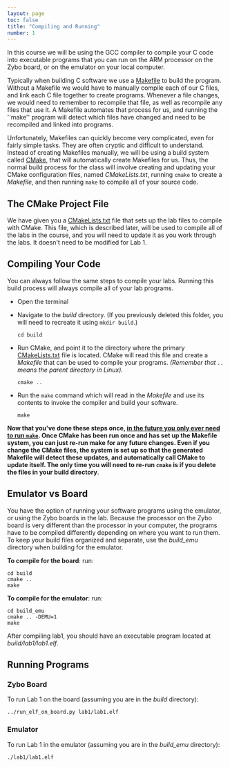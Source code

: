 ```yaml
---
layout: page
toc: false
title: "Compiling and Running"
number: 1
---
```



In this course we will be using the GCC compiler to compile your C code into executable programs that you can run on the ARM processor on the Zybo board, or on the emulator on your local computer.

Typically when building C software we use a [Makefile](https://en.wikipedia.org/wiki/Makefile) to build the program.  
Without a Makefile we would have to manually compile each of our C files, and link each C file together to create programs.  Whenever a file changes, we would need to remember to recompile that file, as well as recompile any files that use it.  A Makefile automates that process for us, and running the ''make'' program will detect which files have changed and need to be recompiled and linked into programs.

Unfortunately, Makefiles can quickly become very complicated, even for fairly simple tasks.  They are often cryptic and difficult to understand.  Instead of creating Makefiles manually, we will be using a build system called [CMake](https://cmake.org), that will automatically create Makefiles for us.  Thus, the normal build process for the class will involve creating and updating your CMake configuration files, named *CMakeLists.txt*, running `cmake` to create a *Makefile*, and then running `make` to compile all of your source code.

## The CMake Project File 

We have given you a [CMakeLists.txt](https://github.com/byu-cpe/ecen330_student/blob/master/CMakeLists.txt) file that sets up the lab files to compile with CMake.  This file, which is described later, will be used to compile all of the labs in the course, and you will need to update it as you work through the labs.  It doesn't need to be modified for Lab 1.

## Compiling Your Code 
You can always follow the same steps to compile your labs.  Running this build process will always compile all of your lab programs.
  * Open the terminal
  * Navigate to the *build* directory.  (If you previously deleted this folder, you will need to recreate it using `mkdir build`.)

        cd build

  * Run CMake, and point it to the directory where the primary [CMakeLists.txt](https://github.com/byu-cpe/ecen330_student/blob/master/CMakeLists.txt) file is located.  CMake will read this file and create a *Makefile* that can be used to compile your programs. 
  *(Remember that `..` means the parent directory in Linux).*

        cmake ..
  

  * Run the `make` command which will read in the *Makefile* and use its contents to invoke the compiler and build your software.

        make
  
  

**Now that you've done these steps once, <ins>in the future you only ever need to run `make`</ins>.  Once CMake has been run once and has set up the Makefile system, you can just re-run make for any future changes. Even if you change the CMake files, the system is set up so that the generated Makefile will detect these updates, and automatically call CMake to update itself.  The only time you will need to re-run `cmake` is if you delete the files in your build directory**.


## Emulator vs Board 

You have the option of running your software programs using the emulator, or using the Zybo boards in the lab.  Because the processor on the Zybo board is very different than the processor in your computer, the programs have to be compiled differently depending on where you want to run them.  To keep your build files organized and separate, use the *build_emu* directory when building for the emulator.

**To compile for the board**: run:

    cd build
    cmake ..
    make

**To compile for the emulator**: run:

    cd build_emu
    cmake .. -DEMU=1
    make

After compiling lab1, you should have an executable program located at *build/lab1/lab1.elf*. 

## Running Programs
### Zybo Board 
To run Lab 1 on the board (assuming you are in the *build* directory):

    ../run_elf_on_board.py lab1/lab1.elf


### Emulator 
To run Lab 1 in the emulator (assuming you are in the *build_emu* directory):

    ./lab1/lab1.elf
  

<!-- **IMPORTANT**: If you switch between the emulator and the board, you should delete all of the files in the build directory, then re-run the cmake/make steps above. -->


